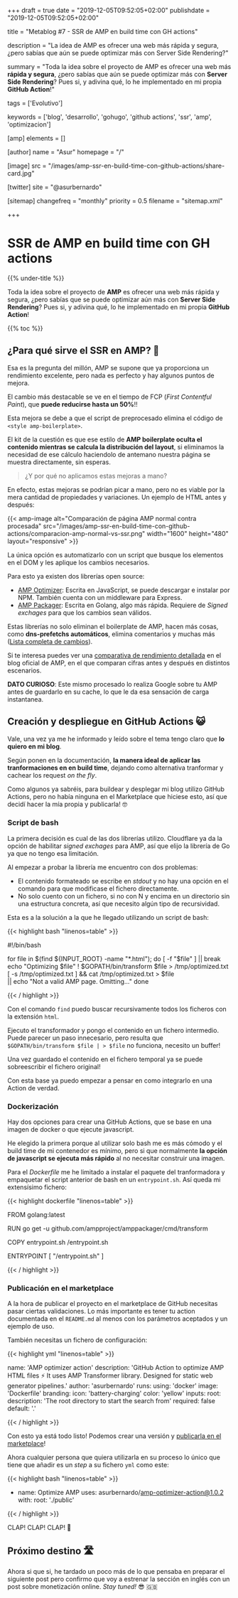 +++
draft = true
date = "2019-12-05T09:52:05+02:00"
publishdate = "2019-12-05T09:52:05+02:00"

title = "Metablog #7 - SSR de AMP en build time con GH actions"

description = "La idea de AMP es ofrecer una web más rápida y segura, ¿pero sabías que aún se puede optimizar más con Server Side Rendering?"

summary = "Toda la idea sobre el proyecto de AMP es ofrecer una web más **rápida y segura**, ¿pero sabías que aún se puede optimizar más con **Server Side Rendering**? Pues si, y adivina qué, lo he implementado en mi propia **GitHub Action**!"

tags = ['Evolutivo']

keywords = ['blog', 'desarrollo', 'gohugo', 'github actions', 'ssr', 'amp', 'optimizacion']

[amp]
    elements = []

[author]
    name = "Asur"
    homepage = "/"

[image]
    src = "/images/amp-ssr-en-build-time-con-github-actions/share-card.jpg"

[twitter]
    site = "@asurbernardo"

[sitemap]
  changefreq = "monthly"
  priority = 0.5
  filename = "sitemap.xml"

+++

# SSR de AMP en build time con GH actions

{{% under-title %}}

Toda la idea sobre el proyecto de **AMP** es ofrecer una web más rápida y segura, ¿pero sabías que se puede optimizar aún más con **Server Side Rendering**? Pues si, y adivina qué, lo he implementado en mi propia **GitHub Action**!

{{% toc %}}

## ¿Para qué sirve el SSR en AMP? 🤔

Esa es la pregunta del millón, AMP se supone que ya proporciona un rendimiento excelente, pero nada es perfecto y hay algunos puntos de mejora.

El cambio más destacable se ve en el tiempo de FCP (*First Contentful Paint*), que **puede reducirse hasta un 50%**!!

Esta mejora se debe a que el script de preprocesado elimina el código de `<style amp-boilerplate>`.

El kit de la cuestión es que ese estilo de **AMP boilerplate oculta el contenido mientras se calcula la distribución del layout**, si eliminamos la necesidad de ese cálculo haciendolo de antemano nuestra página se muestra directamente, sin esperas.

> ¿Y por qué no aplicamos estas mejoras a mano?

En efecto, estas mejoras se podrían picar a mano, pero no es viable por la mera cantidad de propiedades y variaciones. Un ejemplo de HTML antes y después:

{{< amp-image
    alt="Comparación de página AMP normal contra procesada"
    src="/images/amp-ssr-en-build-time-con-github-actions/comparacion-amp-normal-vs-ssr.png"
    width="1600"
    height="480"
    layout="responsive" >}}

La única opción es automatizarlo con un script que busque los elementos en el DOM y les aplique los cambios necesarios.

Para esto ya existen dos librerías open source:

 - [AMP Optimizer](https://www.npmjs.com/package/amp-toolbox-optimizer): Escrita en JavaScript, se puede descargar e instalar por NPM. También cuenta con un middleware para Express.
 - [AMP Packager](https://github.com/ampproject/amppackager/tree/releases/transformer/): Escrita en Golang, algo más rápida. Requiere de *Signed exchages* para que los cambios sean válidos.

Estas librerías no solo eliminan el boilerplate de AMP, hacen más cosas, como **dns-prefetchs automáticos**, elimina comentarios y muchas más ([Lista completa de cambios](https://github.com/ampproject/amphtml/blob/master/spec/amp-cache-modifications.md)).

Si te interesa puedes ver una [comparativa de rendimiento detallada](https://blog.amp.dev/2018/10/08/how-to-make-amp-even-faster/) en el blog oficial de AMP, en el que comparan cifras antes y después en distintos escenarios.

**DATO CURIOSO**: Este mismo procesado lo realiza Google sobre tu AMP antes de guardarlo en su cache, lo que le da esa sensación de carga instantanea.

## Creación y despliegue en GitHub Actions 😺

Vale, una vez ya me he informado y leído sobre el tema tengo claro que **lo quiero en mi blog**.

Según ponen en la documentación, **la manera ideal de aplicar las tranformaciones en en build time**, dejando como alternativa tranformar y cachear los request *on the fly*.

Como algunos ya sabréis, para buildear y desplegar mi blog utilizo GitHub Actions, pero no había ninguna en el Marketplace que hiciese esto, así que decidí hacer la mía propia y publicarla! 🤓

### Script de bash

La primera decisión es cual de las dos librerías utilizo. Cloudflare ya da la opción de habilitar *signed exchages* para AMP, así que elijo la librería de Go ya que no tengo esa limitación.

Al empezar a probar la librería me encuentro con dos problemas:

 - El contenido formateado se escribe en *stdout* y no hay una opción en el comando para que modificase el fichero directamente.
 - No solo cuento con un fichero, si no con N y encima en un directorio sin una estructura concreta, así que necesito algún tipo de recursividad.

Esta es a la solución a la que he llegado utilizando un script de bash:

{{< highlight bash "linenos=table" >}}

#!/bin/bash

for file in $(find ${INPUT_ROOT} -name "*.html"); do
    [ -f "$file" ] || break
    echo "Optimizing $file" 
    ! $GOPATH/bin/transform $file > /tmp/optimized.txt
    [ -s /tmp/optimized.txt ] && cat /tmp/optimized.txt > $file \
      || echo "Not a valid AMP page. Omitting..."
done

{{< / highlight >}}

Con el comando `find` puedo buscar recursivamente todos los ficheros con la extensión `html`.

Ejecuto el transformador y pongo el contenido en un fichero intermedio. Puede parecer un paso innecesario, pero resulta que `$GOPATH/bin/transform $file | > $file` no funciona, necesito un buffer!

Una vez guardado el contenido en el fichero temporal ya se puede sobreescribir el fichero original!

Con esta base ya puedo empezar a pensar en como integrarlo en una Action de verdad.

### Dockerización

Hay dos opciones para crear una GitHub Actions, que se base en una imagen de docker o que ejecute javascript.

He elegido la primera porque al utilizar solo bash me es más cómodo y el build time de mi contenedor es mínimo, pero si que normalmente **la opción de javascript se ejecuta más rápido**  al no necesitar construir una imagen.

Para el *Dockerfile* me he limitado a instalar el paquete del tranformadora y empaquetar el script anterior de bash en un `entrypoint.sh`. Así queda mi extensísimo fichero:

{{< highlight dockerfile "linenos=table" >}}

FROM golang:latest

RUN go get -u github.com/ampproject/amppackager/cmd/transform

COPY entrypoint.sh /entrypoint.sh

ENTRYPOINT [ "/entrypoint.sh" ]

{{< / highlight >}}

### Publicación en el marketplace

A la hora de publicar el proyecto en el marketplace de GitHub necesitas pasar ciertas validaciones. Lo más importante es tener tu action documentada en el `README.md` al menos con los parámetros aceptados y un ejemplo de uso.

También necesitas un fichero de configuración:

{{< highlight yml "linenos=table" >}}

name: 'AMP optimizer action'
description: 'GitHub Action to optimize AMP HTML files :zap: 
  It uses AMP Transformer library. Designed for static web generator pipelines.'
author: 'asurbernardo'
runs:
  using: 'docker'
  image: 'Dockerfile'
branding:
  icon: 'battery-charging'
  color: 'yellow'
inputs:
  root:
    description: 'The root directory to start the search from'
    required: false
    default: '.'

{{< / highlight >}}

Con esto ya está todo listo! Podemos crear una versión y [publicarla en el marketplace](https://github.com/marketplace/actions/amp-optimizer-action)!

Ahora cualquier persona que quiera utilizarla en su proceso lo único que tiene que añadir es un *step* a su fichero `yml` como este:

{{< highlight bash "linenos=table" >}}

- name: Optimize AMP
  uses: asurbernardo/amp-optimizer-action@1.0.2
  with:
    root: './public'

{{< / highlight >}}

CLAP! CLAP! CLAP! 👏

## Próximo destino 🛣️

Ahora si que si, he tardado un poco más de lo que pensaba en preparar el siguiente post pero confirmo que voy a estrenar la sección en inglés con un post sobre monetización online. *Stay tuned!* 😎 🇬🇧